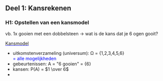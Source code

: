 ## Deel 1: Kansrekenen

### H1: Opstellen van een kansmodel

vb. 1x gooien met een dobbelsteen &rarr; wat is de kans dat je 6 ogen gooit?

<u style="text-decoration:underline; text-decoration-color: blue;">Kansmodel</u>

- uitkomstenverzameling (universum): Ω = {1,2,3,4,5,6} <div style="color:blue"> = alle mogelijkheden</div>
- gebeurtenissen: A = "6 gooien" = {6}
- kansen: P(A) = $1 \over 6$
-
